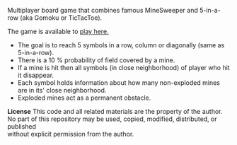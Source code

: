 Multiplayer board game that combines famous MineSweeper and 5-in-a-row (aka Gomoku or TicTacToe).

The game is available to <a href="https://mines.petrzlebek.cz" target="_blank">play here.</a>

- The goal is to reach 5 symbols in a row, column or diagonally (same as 5-in-a-row).
- There is a 10 % probability of field covered by a mine.
- If a mine is hit then all symbols (in close neighborhood) of player who hit it disappear.
- Each symbol holds information about how many non-exploded mines are in its' close neighborhood.
- Exploded mines act as a permanent obstacle.

**License**
This code and all related materials are the property of the author.  
No part of this repository may be used, copied, modified, distributed, or published  
without explicit permission from the author.
